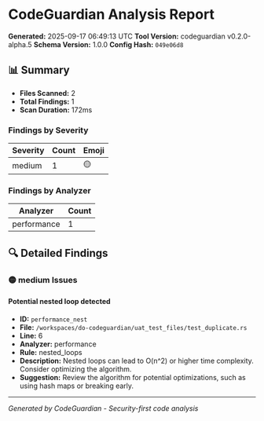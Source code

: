 # CodeGuardian Analysis Report

**Generated:** 2025-09-17 06:49:13 UTC
**Tool Version:** codeguardian v0.2.0-alpha.5
**Schema Version:** 1.0.0
**Config Hash:** `049e06d8`

## 📊 Summary

- **Files Scanned:** 2
- **Total Findings:** 1
- **Scan Duration:** 172ms

### Findings by Severity

| Severity | Count | Emoji |
|----------|-------|-------|
| medium | 1 | 🟡 |

### Findings by Analyzer

| Analyzer | Count |
|----------|-------|
| performance | 1 |

## 🔍 Detailed Findings

### 🟡 medium Issues

#### Potential nested loop detected

- **ID:** `performance_nest`
- **File:** `/workspaces/do-codeguardian/uat_test_files/test_duplicate.rs`
- **Line:** 6
- **Analyzer:** performance
- **Rule:** nested_loops
- **Description:** Nested loops can lead to O(n^2) or higher time complexity. Consider optimizing the algorithm.
- **Suggestion:** Review the algorithm for potential optimizations, such as using hash maps or breaking early.

---
*Generated by CodeGuardian - Security-first code analysis*

